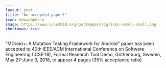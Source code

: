 ```yaml
---
layout: post
title: "An accepted paper!"
icon: newspaper-o
image: https://www.icse2018.org/getImage/orig/icon-small-small.png
shortnews: true
---
```


"MDroid+: A Mutation Testing Framework for Android" paper has been accepted to 40th IEEE/ACM International Conference on Software Engineering (ICSE’18), Formal Research Tool Demo, Gothenburg, Sweden, May 27-June 3, 2018, to appear 4 pages (35% acceptance ratio)

